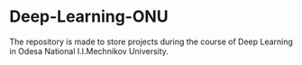 # Deep-Learning-ONU
The repository is made to store projects during the course of Deep Learning in Odesa National I.I.Mechnikov University. 
